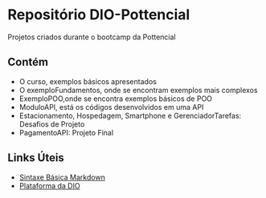 # Repositório DIO-Pottencial
Projetos criados durante o bootcamp da Pottencial

## Contém 
 - O curso, exemplos básicos apresentados
 - O exemploFundamentos, onde se encontram exemplos mais complexos
 - ExemploPOO,onde se encontra exemplos básicos de POO
 - ModuloAPI, está os códigos desenvolvidos em uma API 
 - Estacionamento, Hospedagem, Smartphone e GerenciadorTarefas: Desafios de Projeto
 - PagamentoAPI: Projeto Final

## Links Úteis 
 - [Sintaxe Básica Markdown](https://www.markdownguide.org/)
 - [Plataforma da DIO](https://web.dio.me/track/pottencial-net-developer)

